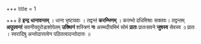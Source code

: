 +++
title = 1

+++
हे **इन्द्र** **धानावन्तम्** । धाना भृष्टयवाः । तद्वन्तं **करम्भिणम्** । करम्भो दधिमिश्राः सक्तवः। तद्वन्तम् **अपूपवन्तं** सवनीयपुरोडाशोपेतम् **उक्थिनं** शस्त्रिणं **नः** अस्मदीयमिमं सोमं **प्रातः** प्रातःसवने **जुषस्व** सेवस्व ॥ प्रातः । स्वरादिषु अन्तोदात्तत्वेन पठितत्वादन्तोदात्तः ॥